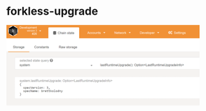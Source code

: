 # forkless-upgrade

<img src="https://github.com/brettkolodny/forkless-upgrade/blob/main/upgrade.png?raw=true" />
